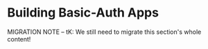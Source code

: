 # <span class="jumptarget"> Building Basic-Auth Apps </span>

<aside class="warning">
<span class="aside-warning-hd">MIGRATION NOTE – tK:</span>
We still need to migrate this section's whole content! 
</aside>
